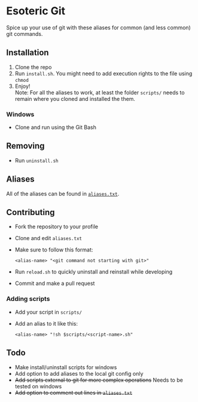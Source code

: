 # Esoteric Git
Spice up your use of git with these aliases for common (and less common) git commands.

## Installation
1. Clone the repo
2. Run `install.sh`. You might need to add execution rights to the file using `chmod`
3. Enjoy! <br> Note: For all the aliases to work, at least the folder `scripts/` needs to remain where you cloned and installed the them.

### Windows
- Clone and run using the Git Bash

## Removing
- Run `uninstall.sh`

## Aliases
All of the aliases can be found in [`aliases.txt`](https://github.com/mertyn/esoteric-git/blob/main/aliases.txt).

## Contributing
- Fork the repository to your profile
- Clone and edit `aliases.txt`
- Make sure to follow this format:

  ```
  <alias-name> "<git command not starting with git>"
  ```
- Run `reload.sh` to quickly uninstall and reinstall while developing
- Commit and make a pull request

### Adding scripts
- Add your script in `scripts/`
- Add an alias to it like this:

  ```
  <alias-name> "!sh $scripts/<script-name>.sh"
  ```

## Todo
- Make install/uninstall scripts for windows
- Add option to add aliases to the local git config only
- ~~Add scripts external to git for more complex operations~~ Needs to be tested on windows
- ~~Add option to comment out lines in `aliases.txt`~~
